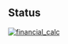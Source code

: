 ## Status

[![financial_calc](https://catalog.flipperzero.one/application/financial_calc/widget)](https://catalog.flipperzero.one/application/financial_calc/page)